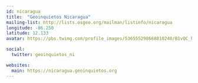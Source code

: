 ```yaml
---
id: nicaragua
title:  "Geoinquietos Nicaragua"
mailing-list: http://lists.osgeo.org/mailman/listinfo/nicaragua
longitude: -86.250
latitude: 12.133
avatar: https://pbs.twimg.com/profile_images/536555298668810240/B1vQC_hJ.png

social:
  twitter: geoinquietos_ni

websites:
  main: https://nicaragua.geoinquietos.org
---
```

